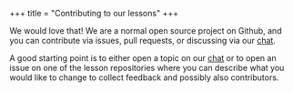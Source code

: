 +++
title = "Contributing to our lessons"
+++

We would love that!  We are a normal open source project on Github, and you
can contribute via issues, pull requests, or discussing via our
[chat](https://coderefinery.zulipchat.com/).

A good starting point is to either open a topic on our
[chat](https://coderefinery.zulipchat.com/) or to open an issue on one of the
lesson repositories where you can describe what you would like to change to
collect feedback and possibly also contributors.
